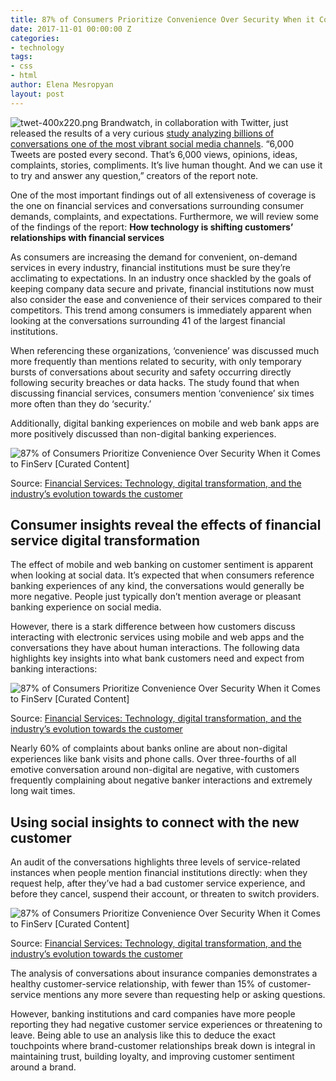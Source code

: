 ```yaml
---
title: 87% of Consumers Prioritize Convenience Over Security When it Comes to FinServ
date: 2017-11-01 00:00:00 Z
categories:
- technology
tags:
- css
- html
author: Elena Mesropyan
layout: post
---
```


![twet-400x220.png](/uploads/twet-400x220.png)
Brandwatch, in collaboration with Twitter, just released the results of a very curious [study analyzing billions of conversations one of the most vibrant social media channels](https://www.brandwatch.com/reports/financial-services/view/). “6,000 Tweets are posted every second. That’s 6,000 views, opinions, ideas, complaints, stories, compliments. It’s live human thought. And we can use it to try and answer any question,” creators of the report note.

One of the most important findings out of all extensiveness of coverage is the one on financial services and conversations surrounding consumer demands, complaints, and expectations. Furthermore, we will review some of the findings of the report: <!-- more -->
**How technology is shifting customers’ relationships with financial services**

As consumers are increasing the demand for convenient, on-demand services in every industry, financial institutions must be sure they’re acclimating to expectations. In an industry once shackled by the goals of keeping company data secure and private, financial institutions now must also consider the ease and convenience of their services compared to their competitors. This trend among consumers is immediately apparent when looking at the conversations surrounding 41 of the largest financial institutions.

When referencing these organizations, ‘convenience’ was discussed much more frequently than mentions related to security, with only temporary bursts of conversations about security and safety occurring directly following security breaches or data hacks. The study found that when discussing financial services, consumers mention ‘convenience’ six times more often than they do ‘security.’

Additionally, digital banking experiences on mobile and web bank apps are more positively discussed than non-digital banking experiences.

![87% of Consumers Prioritize Convenience Over Security When it Comes to FinServ \[Curated Content\]](https://n6zgo3se7pe2sazc62u1v9qe-wpengine.netdna-ssl.com/wp-content/uploads/2017/11/t1.png)

Source: [Financial Services: Technology, digital transformation, and the industry’s evolution towards the customer](https://www.brandwatch.com/reports/financial-services/view/)

## **Consumer insights reveal the effects of financial service digital transformation**

The effect of mobile and web banking on customer sentiment is apparent when looking at social data. It’s expected that when consumers reference banking experiences of any kind, the conversations would generally be more negative. People just typically don’t mention average or pleasant banking experience on social media.

However, there is a stark difference between how customers discuss interacting with electronic services using mobile and web apps and the conversations they have about human interactions. The following data highlights key insights into what bank customers need and expect from banking interactions:

![87% of Consumers Prioritize Convenience Over Security When it Comes to FinServ \[Curated Content\]](https://n6zgo3se7pe2sazc62u1v9qe-wpengine.netdna-ssl.com/wp-content/uploads/2017/11/t2.png)

Source: [Financial Services: Technology, digital transformation, and the industry’s evolution towards the customer](https://www.brandwatch.com/reports/financial-services/view/)

Nearly 60% of complaints about banks online are about non-digital experiences like bank visits and phone calls. Over three-fourths of all emotive conversation around non-digital are negative, with customers frequently complaining about negative banker interactions and extremely long wait times.

## **Using social insights to connect with the new customer**

An audit of the conversations highlights three levels of service-related instances when people mention financial institutions directly: when they request help, after they’ve had a bad customer service experience, and before they cancel, suspend their account, or threaten to switch providers.

![87% of Consumers Prioritize Convenience Over Security When it Comes to FinServ \[Curated Content\]](https://n6zgo3se7pe2sazc62u1v9qe-wpengine.netdna-ssl.com/wp-content/uploads/2017/11/t3.png)

Source: [Financial Services: Technology, digital transformation, and the industry’s evolution towards the customer](https://www.brandwatch.com/reports/financial-services/view/)

The analysis of conversations about insurance companies demonstrates a healthy customer-service relationship, with fewer than 15% of customer-service mentions any more severe than requesting help or asking questions.

However, banking institutions and card companies have more people reporting they had negative customer service experiences or threatening to leave. Being able to use an analysis like this to deduce the exact touchpoints where brand-customer relationships break down is integral in maintaining trust, building loyalty, and improving customer sentiment around a brand.